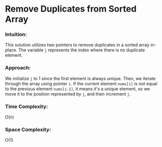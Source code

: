 # Remove Duplicates from Sorted Array

### Intuition:
This solution utilizes two pointers to remove duplicates in a sorted array in-place. The variable `j` represents the index where there is no duplicate element.

### Approach:
We initialize `j` to 1 since the first element is always unique. Then, we iterate through the array using pointer `i`. If the current element `nums[i]` is not equal to the previous element `nums[i-1]`, it means it's a unique element, so we move it to the position represented by `j`, and then increment `j`.

### Time Complexity:
O(n)

### Space Complexity:
O(1)

